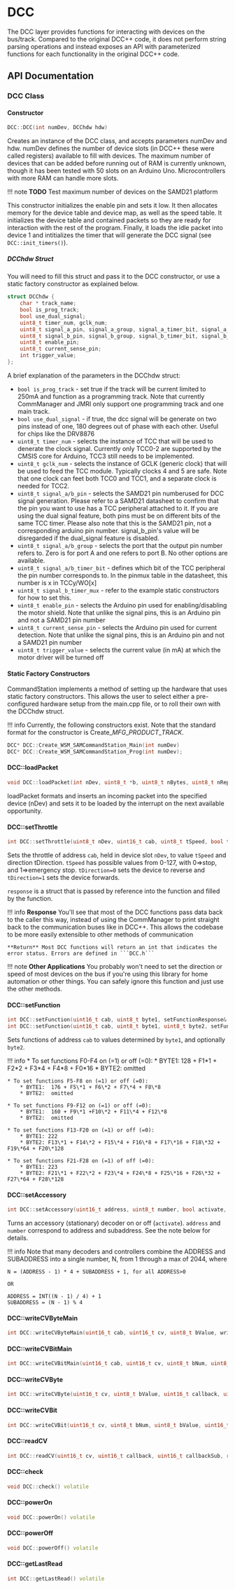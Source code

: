 # DCC
The DCC layer provides functions for interacting with devices on the bus/track. Compared to the original DCC++ code, it does not perform string parsing operations and instead exposes an API with parameterized functions for each functionality in the original DCC++ code.
## API Documentation
### DCC Class
#### Constructor 

```cpp
DCC::DCC(int numDev, DCChdw hdw)
```

Creates an instance of the DCC class, and accepts parameters numDev and hdw. numDev defines the number of device slots (in DCC++ these were called registers) available to fill with devices. The maximum number of devices that can be added before running out of RAM is currently unknown, though it has been tested with 50 slots on an Arduino Uno. Microcontrollers with more RAM can handle more slots.

!!! note
    **TODO** Test maximum number of devices on the SAMD21 platform

This constructor initializes the enable pin and sets it low. It then allocates memory for the device table and device map, as well as the speed table. It initializes the device table and contained packets so they are ready for interaction with the rest of the program. Finally, it loads the idle packet into device 1 and intitializes the timer that will generate the DCC signal (see ```DCC::init_timers()```).

##### DCChdw Struct
You will need to fill this struct and pass it to the DCC constructor, or use a static factory constructor as explained below.

```cpp
struct DCChdw {
    char * track_name;
    bool is_prog_track;
    bool use_dual_signal;
    uint8_t timer_num, gclk_num;
    uint8_t signal_a_pin, signal_a_group, signal_a_timer_bit, signal_a_timer_mux;
    uint8_t signal_b_pin, signal_b_group, signal_b_timer_bit, signal_b_timer_mux;
    uint8_t enable_pin;
    uint8_t current_sense_pin;
    int trigger_value;
};
```
A brief explanation of the parameters in the DCChdw struct:

- ```bool is_prog_track``` - set true if the track will be current limited to 250mA and function as a programming track. Note that currently CommManager and JMRI only support one programming track and one main track.
- ```bool use_dual_signal``` - if true, the dcc signal will be generate on two pins instead of one, 180 degrees out of phase with each other. Useful for chips like the DRV8876
- ```uint8_t timer_num``` - selects the instance of TCC that will be used to denerate the clock signal. Currently only TCC0-2 are supported by the CMSIS core for Arduino, TCC3 still needs to be implemented. 
- ```uint8_t gclk_num``` - selects the instance of GCLK (generic clock) that will be used to feed the TCC module. Typically clocks 4 and 5 are safe. Note that one clock can feet both TCC0 and TCC1, and a separate clock is needed for TCC2.
- ```uint8_t signal_a/b_pin``` - selects the SAMD21 pin numberused for DCC signal generation. Please refer to a SAMD21 datasheet to confirm that the pin you want to use has a TCC peripheral attached to it. If you are using the dual signal feature, both pins must be on different bits of the same TCC timer. Please also note that this is the SAMD21 pin, not a corresponding arduino pin number. signal_b_pin's value will be disregarded if the dual_signal feature is disabled.
- ```uint8_t signal_a/b_group``` - selects the port that the output pin number refers to. Zero is for port A and one refers to port B. No other options are available.
- ```uint8_t signal_a/b_timer_bit``` - defines which bit of the TCC peripheral the pin number corresponds to. In the pinmux table in the datasheet, this number is x in TCCy/WO[x]
- ```uint8_t signal_b_timer_mux``` - refer to the example static constructors for how to set this.
- ```uint8_t enable_pin``` - selects the Arduino pin used for enabling/disabling the motor shield. Note that unlike the signal pins, this is an Arduino pin and not a SAMD21 pin number
- ```uint8_t current_sense_pin``` - selects the Arduino pin used for current detection. Note that unlike the signal pins, this is an Arduino pin and not a SAMD21 pin number
- ```uint8_t trigger_value``` - selects the current value (in mA) at which the motor driver will be turned off

#### Static Factory Constructors
CommandStation implements a method of setting up the hardware that uses static factory constructors. This allows the user to select either a pre-configured hardware setup from the main.cpp file, or to roll their own with the DCChdw struct.

!!! info
    Currently, the following constructors exist. Note that the standard format for the constructor is Create_*MFG*\_*PRODUCT*\_*TRACK*.

```cpp
DCC* DCC::Create_WSM_SAMCommandStation_Main(int numDev)
DCC* DCC::Create_WSM_SAMCommandStation_Prog(int numDev);
```

#### DCC::loadPacket

```cpp
void DCC::loadPacket(int nDev, uint8_t *b, uint8_t nBytes, uint8_t nRepeat) volatile
```

loadPacket formats and inserts an incoming packet into the specified device (nDev) and sets it to be loaded by the interrupt on the next available opportunity. 

#### DCC::setThrottle

```cpp
int DCC::setThrottle(uint8_t nDev, uint16_t cab, uint8_t tSpeed, bool tDirection, setThrottleResponse& response) volatile
```

Sets the throttle of address ```cab```, held in device slot ```nDev```, to value ```tSpeed``` and direction tDirection. ```tSpeed``` has possible values from 0-127, with 0=>stop, and 1=>emergency stop. ```tDirection=0``` sets the device to reverse and ```tDirection=1``` sets the device forwards.

```response``` is a struct that is passed by reference into the function and filled by the function. 

!!! info
    **Response** You'll see that most of the DCC functions pass data back to the caller this way, instead of using the CommManager to print straight back to the communication buses like in DCC++. This allows the codebase to be more easily extensible to other methods of communication
    
    **Return** Most DCC functions will return an int that indicates the error status. Errors are defined in ```DCC.h```

!!! note
    **Other Applications** You probably won't need to set the direction or speed of most devices on the bus if you're using this library for home automation or other things. You can safely ignore this function and just use the other methods.

#### DCC::setFunction

```cpp
int DCC::setFunction(uint16_t cab, uint8_t byte1, setFunctionResponse& response) volatile
int DCC::setFunction(uint16_t cab, uint8_t byte1, uint8_t byte2, setFunctionResponse& response) volatile 
```

Sets functions of address ```cab``` to values determined by ```byte1```, and optionally ```byte2```.

!!! info
    *   To set functions F0-F4 on (=1) or off (=0):
        * BYTE1:  128 + F1\*1 + F2\*2 + F3\*4 + F4\*8 + F0\*16
        * BYTE2:  omitted

    * To set functions F5-F8 on (=1) or off (=0):
        * BYTE1:  176 + F5\*1 + F6\*2 + F7\*4 + F8\*8
        * BYTE2:  omitted

    * To set functions F9-F12 on (=1) or off (=0):
        * BYTE1:  160 + F9\*1 +F10\*2 + F11\*4 + F12\*8
        * BYTE2:  omitted

    * To set functions F13-F20 on (=1) or off (=0):
        * BYTE1: 222
        * BYTE2: F13\*1 + F14\*2 + F15\*4 + F16\*8 + F17\*16 + F18\*32 + F19\*64 + F20\*128

    * To set functions F21-F28 on (=1) of off (=0):
        * BYTE1: 223
        * BYTE2: F21\*1 + F22\*2 + F23\*4 + F24\*8 + F25\*16 + F26\*32 + F27\*64 + F28\*128

#### DCC::setAccessory

```cpp
int DCC::setAccessory(uint16_t address, uint8_t number, bool activate, setAccessoryResponse& response) volatile
```

Turns an accessory (stationary) decoder on or off (```activate```). ```address``` and ```number``` correspond to address and subaddress. See the note below for details.

!!! info
    Note that many decoders and controllers combine the ADDRESS and SUBADDRESS into a single number, N, from  1 through a max of 2044, where

    N = (ADDRESS - 1) * 4 + SUBADDRESS + 1, for all ADDRESS>0
    
    OR

    ADDRESS = INT((N - 1) / 4) + 1
    SUBADDRESS = (N - 1) % 4

#### DCC::writeCVByteMain

```cpp
int DCC::writeCVByteMain(uint16_t cab, uint16_t cv, uint8_t bValue, writeCVByteMainResponse& response) volatile
```

#### DCC::writeCVBitMain

```cpp
int DCC::writeCVBitMain(uint16_t cab, uint16_t cv, uint8_t bNum, uint8_t bValue, writeCVBitMainResponse& response) volatile
```

#### DCC::writeCVByte

```cpp
int DCC::writeCVByte(uint16_t cv, uint8_t bValue, uint16_t callback, uint16_t callbackSub, writeCVByteResponse& response) volatile
```

#### DCC::writeCVBit

```cpp
int DCC::writeCVBit(uint16_t cv, uint8_t bNum, uint8_t bValue, uint16_t callback, uint16_t callbackSub, writeCVBitResponse& response) volatile
```

#### DCC::readCV

```cpp
int DCC::readCV(uint16_t cv, uint16_t callback, uint16_t callbackSub, readCVResponse& response) volatile
```

#### DCC::check

```cpp
void DCC::check() volatile
```

#### DCC::powerOn

```cpp
void DCC::powerOn() volatile
```

#### DCC::powerOff

```cpp
void DCC::powerOff() volatile
```

#### DCC::getLastRead

```cpp
int DCC::getLastRead() volatile
```
